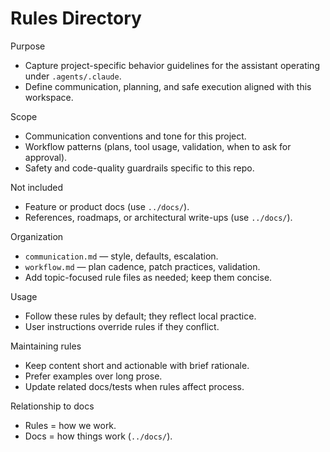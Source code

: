# Rules Directory

Purpose
- Capture project-specific behavior guidelines for the assistant operating under `.agents/.claude`.
- Define communication, planning, and safe execution aligned with this workspace.

Scope
- Communication conventions and tone for this project.
- Workflow patterns (plans, tool usage, validation, when to ask for approval).
- Safety and code-quality guardrails specific to this repo.

Not included
- Feature or product docs (use `../docs/`).
- References, roadmaps, or architectural write-ups (use `../docs/`).

Organization
- `communication.md` — style, defaults, escalation.
- `workflow.md` — plan cadence, patch practices, validation.
- Add topic-focused rule files as needed; keep them concise.

Usage
- Follow these rules by default; they reflect local practice.
- User instructions override rules if they conflict.

Maintaining rules
- Keep content short and actionable with brief rationale.
- Prefer examples over long prose.
- Update related docs/tests when rules affect process.

Relationship to docs
- Rules = how we work.
- Docs = how things work (`../docs/`).

